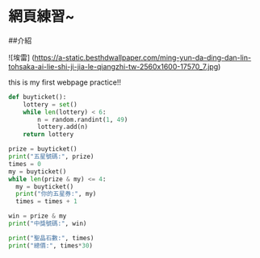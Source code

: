 # 網頁練習~

##介紹

![埃雷]
(https://a-static.besthdwallpaper.com/ming-yun-da-ding-dan-lin-tohsaka-ai-lie-shi-ji-jia-le-qiangzhi-tw-2560x1600-17570_7.jpg)

this is my first webpage practice!!


```python
def buyticket():
    lottery = set()
    while len(lottery) < 6:
        n = random.randint(1, 49)
        lottery.add(n)
    return lottery

prize = buyticket()
print("五星號碼:", prize)
times = 0
my = buyticket()
while len(prize & my) <= 4:
  my = buyticket()
  print("你的五星券:", my)
  times = times + 1

win = prize & my
print("中獎號碼:", win)

print("聖晶石數:", times)
print("總價:", times*30)
```



